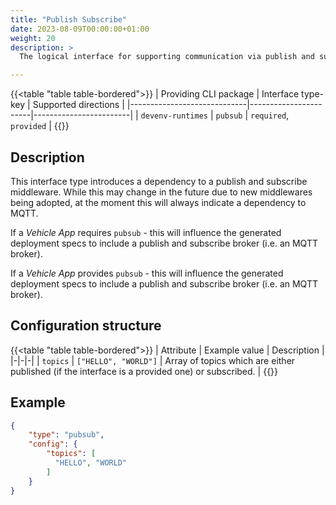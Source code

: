 ```yaml
---
title: "Publish Subscribe"
date: 2023-08-09T00:00:00+01:00
weight: 20
description: >
  The logical interface for supporting communication via publish and subscribe.

---
```


{{<table "table table-bordered">}}
| Providing CLI package       | Interface type-key    | Supported directions   |
|-----------------------------|-----------------------|------------------------|
| `devenv-runtimes`           | `pubsub`              | `required`, `provided` |
{{</table>}}

## Description

This interface type introduces a dependency to a publish and subscribe middleware. While this may change in the future due to new middlewares being adopted, at the moment this will always indicate a dependency to MQTT.

If a _Vehicle App_ requires `pubsub` - this will influence the generated deployment specs to include a publish and subscribe broker (i.e. an MQTT broker).

If a _Vehicle App_ provides `pubsub` - this will influence the generated deployment specs to include a publish and subscribe broker (i.e. an MQTT broker).

## Configuration structure

{{<table "table table-bordered">}}
| Attribute | Example value | Description |
|-|-|-|
| `topics` | `["HELLO", "WORLD"]` | Array of topics which are either published (if the interface is a provided one) or subscribed. |
{{</table>}}

## Example

```json
{
    "type": "pubsub",
    "config": {
        "topics": [
          "HELLO", "WORLD"
        ]
    }
}
```
